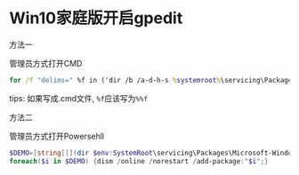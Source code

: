 Win10家庭版开启gpedit
===================

方法一

管理员方式打开CMD

```cmd
for /f "delims=" %f in ('dir /b /a-d-h-s %systemroot%\servicing\Packages\Microsoft-Windows-GroupPolicy-ClientTools-Package~3*.mum') do dism /online /norestart /add-package:"%systemroot%\servicing\Packages\%f"
```

tips: 如果写成.cmd文件, `%f`应该写为`%%f`

方法二

管理员方式打开Powersehll

```powershell
$DEMO=[string[]](dir $env:SystemRoot\servicing\Packages\Microsoft-Windows-GroupPolicy-ClientTools-Package~3*.mum)
foreach($i in $DEMO) {dism /online /norestart /add-package:"$i";}
```

